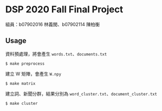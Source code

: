 # DSP 2020 Fall Final Project 

組員：b07902016 林義閔、b07902114 陳柏衡

## Usage

資料預處理，將會產生 `words.txt`、`documents.txt`

```
$ make preprocess
```

建立 W 矩陣，會產生 `W.npy`

```
$ make matrix
```

建立詞、新聞分群，結果分別為 `word_cluster.txt`、`document_cluster.txt`

```
$ make cluster
```